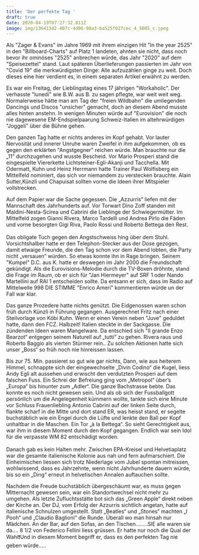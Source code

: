```yaml
---
title: 'Der perfekte Tag '
draft: true
date: 2020-04-19T07:27:32.811Z
image: img/13641342-407c-4d06-98a3-ba525f027cec_4_5005_c.jpeg
---
```

Als "Zager & Evans" im Jahre 1969 mit ihrem einzigen Hit "In the year 2525" in den "Billboard-Charts" auf Platz 1 landeten, ahnten sie nicht, dass noch bevor ihr ominöses "2525" anbrechen würde, das Jahr "2020" auf dem "Speisezettel" stand. Laut späteren Überlieferungen passierten im Jahr von "Covid 19" die merkwürdigsten Dinge: Alle aufzuzählen ginge zu weit. Doch dieses eine hier verdient es, in einem separaten Artikel erwähnt zu werden. 

Es war ein Freitag, der Lieblingstag eines 17 jährigen "Workaholic". Der verhasste "lunedi" wie B.W. aus B. zu sagen pflegte, war weit weit weg. Normalerweise hätte man am Tag der "freien Wildbahn" die umliegenden Dancings und Discos "unsicher" gemacht, doch an diesem Abend musste alles hinten anstehn. In wenigen Minuten würde auf "Eurovision" die noch nie dagewesene EM-Endspielpaarung Schweiz-Italien im altehrwürdigen "Joggeli" über die Bühne gehen. 

Den ganzen Tag hatte er nichts anderes im Kopf gehabt. Vor lauter Nervosität und innerer Unruhe waren Zweifel in ihm aufgekommen, ob es gegen den erklärten "Angstgegner" reichen würde. Man brauchte nur die „11“ durchzugehen und wusste Bescheid. Vor Mario Prosperi stand die eingespielte Viererkette Lichtsteiner-Egli-Akanji und Tacchella. Mit Odermatt, Kuhn und Heinz Herrmann hatte Trainer Paul Wolfisberg ein Mittelfeld nominiert, das sich vor niemandem zu verstecken brauchte. Alain Sutter,Künzli und Chapuisat sollten vorne die Ideen ihrer Mitspieler vollstrecken.

Auf dem Papier war die Sache gegessen. Die „Azzurris“ liefen mit der Mannschaft des Jahrhunderts auf. Vor Torwart Dino Zoff standen mit Maldini-Nesta-Scirea und Cabrini die Lieblinge der Schwiegermütter. Im Mittelfeld zogen Gianni Rivera, Marco Tardelli und Andrea Pirlo die Fäden und vorne besorgten Gigi Riva, Paolo Rossi und Roberto Bettega den Rest.\
\
Das obligate Tuch gegen den Angstschweiss hing über dem Stuhl. Vorsichtshalber hatte er den Telephon-Stecker aus der Dose gezogen, damit etwaige Freunde, die den Tag schon vor dem Abend lobten, die Party nicht „versauen“ würden. So etwas konnte ihn in Rage bringen. Seinem "Kumpel" D.C. aus K. hatte er deswegen im Jahr 2000 die Freundschaft gekündigt. Als die Eurovisions-Melodie durch die TV-Boxen dröhnte, stand die Frage im Raum, ob er sich für "Jan Hiermeyer" auf SRF 1 oder Nando Martellini auf RAI 1 entscheiden sollte. Da entsann er sich, dass im Radio auf Mittelwelle 998 DIE STIMME "Enrico Ameri" kommentieren würde un der Fall war klar. 

Das ganze Prozedere hatte nichts genützt. Die Eidgenossen waren schon früh durch Künzli in Führung gegangen. Ausgerechnet Fritz nach einer Steilvorlage von Köbi Kuhn. Wenn er einen Verein neben "Juve" geduldet hatte, dann den FCZ. Halbzeit! Italien steckte in der Sackgasse. Die zündenden Ideen waren Mangelware. Da entschied sich "Il grande Enzo Bearzot“ entgegen seinem Naturell auf „tutti“ zu gehen. Rivera raus und Roberto Baggio als vierten Stürmer rein.. Zu solchen Aktionen hatte sich unser „Boss“ so früh noch nie hinreissen lassen. 

Bis zur 75. Min. passieret so gut wie gar nichts, Dann, wie aus heiterem Himmel, schnappte sich der eingewechselte „Divin Codino“ die Kugel, liess Andy Egli alt aussehen und erwischt den verdutzten Prosperi auf dem falschen Fuss. Ein Schrei der Befreiung ging vom „Metropol“ über’s „Europa“ bis hinunter zum „Adler“. Die ganze Bachstrasse bebte. Das konnte es noch nicht gewesen sein. Und als ob sich der Fussballgott persönlich um die Angelegenheit kümmern wollte, tankte sich eine Minute vor Schluss Frauenliebling Antonio Cabrini auf der linken Seite durch, flankte scharf in die Mitte und dort stand ER, was heisst stand, er segelte buchstäblich wie ein Engel durch die Lüfte und lenkte den Ball per Kopf unhaltbar in die Maschen. Ein Tor „à la Bettega“. So sieht Gerechtigkeit aus, war ihm in diesem Moment durch den Kopf gegangen. Endlich war sein  Idol für die verpasste WM 82 entschädigt worden.\
\
Danach gab es kein Halten mehr. Zwischen EPA-Kreisel und Helvetiaplatz war die gesamte italienische Kolonie aus nah und fern aufmarschiert. Die Einheimischen liessen sich trotz Niederlage vom Jubel spontan mitreissen, wohlwissend, dass es Jahrzehnte, wenn nicht Jahrhunderte dauern würde, bis so ein „Ding“ erneut in helvetischen Annalen auftauchen sollte. 

Nachdem die Freude buchstäblich übergeschäumt war, es muss gegen Mitternacht gewesen sein, war ein Standortwechsel nicht mehr zu umgehen. Als letzte Zufluchtsstätte bot sich das „Green Apple“ direkt neben der Kirche an. Der DJ, vom Erfolg der Azzurris sichtlich angetan, hatte auf italienische Schnulzen umgestellt. Statt „Beatles“ und „Stones“ machten „I Pooh“ und „Claudio Baglioni“ die Runde. Überall wo man hinsah nur Mädchen. An der Bar, auf den Sofas, an den Tischen........SIE alle  waren sie da.... 8 1/2 von Federico Fellini liess grüssen. Er hatte nur noch die Qual der Wahl❗️Und in diesem Moment begriff er, dass es den perfekten Tag nie geben würde.....